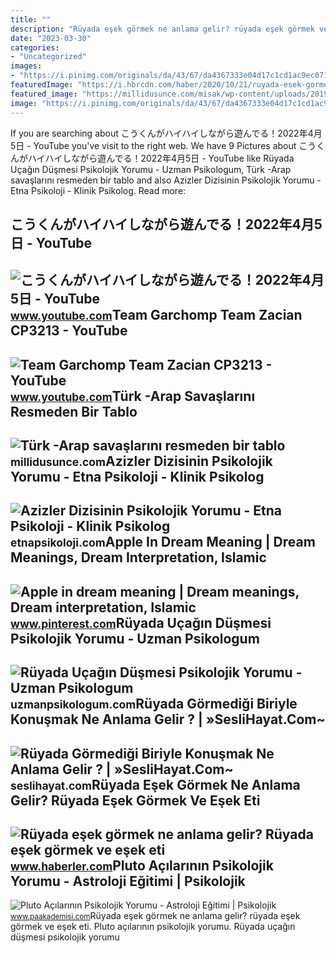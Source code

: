 ```yaml
---
title: ""
description: "Rüyada eşek görmek ne anlama gelir? rüyada eşek görmek ve eşek eti"
date: "2023-03-30"
categories:
- "Uncategorized"
images:
- "https://i.pinimg.com/originals/da/43/67/da4367333e04d17c1cd1ac9ec0714897.png"
featuredImage: "https://i.hbrcdn.com/haber/2020/10/21/ruyada-esek-gormek-ne-anlama-gelir-ruyada-esek-13681410_2911_amp.jpg"
featured_image: "https://millidusunce.com/misak/wp-content/uploads/2019/01/turkler-nasil-musluman-oldu-678x380.jpg"
image: "https://i.pinimg.com/originals/da/43/67/da4367333e04d17c1cd1ac9ec0714897.png"
---
```


If you are searching about こうくんがハイハイしながら遊んでる！2022年4月5日 - YouTube you've visit to the right web. We have 9 Pictures about こうくんがハイハイしながら遊んでる！2022年4月5日 - YouTube like Rüyada Uçağın Düşmesi Psikolojik Yorumu - Uzman Psikologum, Türk -Arap savaşlarını resmeden bir tablo and also Azizler Dizisinin Psikolojik Yorumu - Etna Psikoloji - Klinik Psikolog. Read more:

こうくんがハイハイしながら遊んでる！2022年4月5日 - YouTube
-------------------------------------

 ![こうくんがハイハイしながら遊んでる！2022年4月5日 - YouTube](https://i.ytimg.com/vi/H2fAEMesIjo/maxresdefault.jpg?sqp=-oaymwEmCIAKENAF8quKqQMa8AEB-AH-CYAC0AWKAgwIABABGGUgXyhTMA8=&rs=AOn4CLCJYSghky0o-ilndxvg6fCYAda1ug) <small>www.youtube.com</small>Team Garchomp Team Zacian CP3213 - YouTube
------------------------------------------

 ![Team Garchomp Team Zacian CP3213 - YouTube](https://i.ytimg.com/vi/HYLCwcE-Dgc/maxres2.jpg?sqp=-oaymwEoCIAKENAF8quKqQMcGADwAQH4AYwCgALgA4oCDAgAEAEYRSBHKGUwDw==&rs=AOn4CLC_ulBvmvqa2cf2uT56Qfk3FCYaDA) <small>www.youtube.com</small>Türk -Arap Savaşlarını Resmeden Bir Tablo
-----------------------------------------

 ![Türk -Arap savaşlarını resmeden bir tablo](https://millidusunce.com/misak/wp-content/uploads/2019/01/turkler-nasil-musluman-oldu-678x380.jpg) <small>millidusunce.com</small>Azizler Dizisinin Psikolojik Yorumu - Etna Psikoloji - Klinik Psikolog
----------------------------------------------------------------------

 ![Azizler Dizisinin Psikolojik Yorumu - Etna Psikoloji - Klinik Psikolog](https://etnapsikoloji.com/wp-content/uploads/2021/01/azizler_1238.jpg) <small>etnapsikoloji.com</small>Apple In Dream Meaning | Dream Meanings, Dream Interpretation, Islamic
----------------------------------------------------------------------

 ![Apple in dream meaning | Dream meanings, Dream interpretation, Islamic](https://i.pinimg.com/originals/da/43/67/da4367333e04d17c1cd1ac9ec0714897.png) <small>www.pinterest.com</small>Rüyada Uçağın Düşmesi Psikolojik Yorumu - Uzman Psikologum
----------------------------------------------------------

 ![Rüyada Uçağın Düşmesi Psikolojik Yorumu - Uzman Psikologum](https://uzmanpsikologum.com/wp-content/uploads/2022/04/ruyada-ucak-dgsmesi-psikolojik-yorumu.jpg) <small>uzmanpsikologum.com</small>Rüyada Görmediği Biriyle Konuşmak Ne Anlama Gelir ? | »SesliHayat.Com~
----------------------------------------------------------------------

 ![Rüyada Görmediği Biriyle Konuşmak Ne Anlama Gelir ? | »SesliHayat.Com~](https://seslihayat.com/wp-content/uploads/2023/03/Ruyada-Gormedigi-Tanimadigi-Biriyle-Konusmak-Nedir-Ne-Anlama-Gelir-Islami-Ihya-Diyanet-ve-Psikolojik-Yorumu.jpg) <small>seslihayat.com</small>Rüyada Eşek Görmek Ne Anlama Gelir? Rüyada Eşek Görmek Ve Eşek Eti
------------------------------------------------------------------

 ![Rüyada eşek görmek ne anlama gelir? Rüyada eşek görmek ve eşek eti](https://i.hbrcdn.com/haber/2020/10/21/ruyada-esek-gormek-ne-anlama-gelir-ruyada-esek-13681410_2911_amp.jpg) <small>www.haberler.com</small>Pluto Açılarının Psikolojik Yorumu - Astroloji Eğitimi | Psikolojik
-------------------------------------------------------------------

 ![Pluto Açılarının Psikolojik Yorumu - Astroloji Eğitimi | Psikolojik](https://www.paakademisi.com/wp-content/uploads/KAYBOLAN-DIYAR-1024x1024.jpg) <small>www.paakademisi.com</small>Rüyada eşek görmek ne anlama gelir? rüyada eşek görmek ve eşek eti. Pluto açılarının psikolojik yorumu. Rüyada uçağın düşmesi psikolojik yorumu
